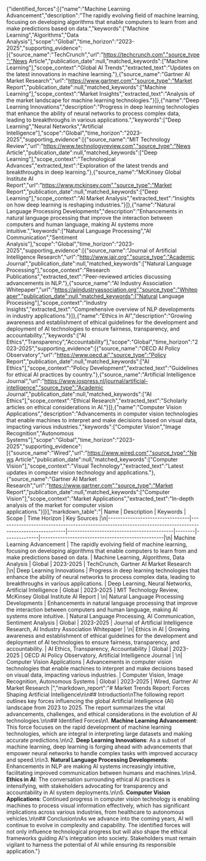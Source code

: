 {"identified_forces":[{"name":"Machine Learning Advancement","description":"The rapidly evolving field of machine learning, focusing on developing algorithms that enable computers to learn from and make predictions based on data.","keywords":["Machine Learning","Algorithms","Data Analysis"],"scope":"Global","time_horizon":"2023-2025","supporting_evidence":[{"source_name":"TechCrunch","url":"https://techcrunch.com","source_type":"News Article","publication_date":null,"matched_keywords":["Machine Learning"],"scope_context":"Global AI Trends","extracted_text":"Updates on the latest innovations in machine learning."},{"source_name":"Gartner AI Market Research","url":"https://www.gartner.com","source_type":"Market Report","publication_date":null,"matched_keywords":["Machine Learning"],"scope_context":"Market Insights","extracted_text":"Analysis of the market landscape for machine learning technologies."}]},{"name":"Deep Learning Innovations","description":"Progress in deep learning technologies that enhance the ability of neural networks to process complex data, leading to breakthroughs in various applications.","keywords":["Deep Learning","Neural Networks","Artificial Intelligence"],"scope":"Global","time_horizon":"2023-2025","supporting_evidence":[{"source_name":"MIT Technology Review","url":"https://www.technologyreview.com","source_type":"News Article","publication_date":null,"matched_keywords":["Deep Learning"],"scope_context":"Technological Advances","extracted_text":"Exploration of the latest trends and breakthroughs in deep learning."},{"source_name":"McKinsey Global Institute AI Report","url":"https://www.mckinsey.com","source_type":"Market Report","publication_date":null,"matched_keywords":["Deep Learning"],"scope_context":"AI Market Analysis","extracted_text":"Insights on how deep learning is reshaping industries."}]},{"name":"Natural Language Processing Developments","description":"Enhancements in natural language processing that improve the interaction between computers and human language, making AI systems more intuitive.","keywords":["Natural Language Processing","AI Communication","Sentiment Analysis"],"scope":"Global","time_horizon":"2023-2025","supporting_evidence":[{"source_name":"Journal of Artificial Intelligence Research","url":"http://www.jair.org","source_type":"Academic Journal","publication_date":null,"matched_keywords":["Natural Language Processing"],"scope_context":"Research Publications","extracted_text":"Peer-reviewed articles discussing advancements in NLP."},{"source_name":"AI Industry Association Whitepaper","url":"https://aiindustryassociation.org","source_type":"Whitepaper","publication_date":null,"matched_keywords":["Natural Language Processing"],"scope_context":"Industry Insights","extracted_text":"Comprehensive overview of NLP developments in industry applications."}]},{"name":"Ethics in AI","description":"Growing awareness and establishment of ethical guidelines for the development and deployment of AI technologies to ensure fairness, transparency, and accountability.","keywords":["AI Ethics","Transparency","Accountability"],"scope":"Global","time_horizon":"2023-2025","supporting_evidence":[{"source_name":"OECD AI Policy Observatory","url":"https://www.oecd.ai","source_type":"Policy Report","publication_date":null,"matched_keywords":["AI Ethics"],"scope_context":"Policy Development","extracted_text":"Guidelines for ethical AI practices by country."},{"source_name":"Artificial Intelligence Journal","url":"https://www.iospress.nl/journal/artificial-intelligence","source_type":"Academic Journal","publication_date":null,"matched_keywords":["AI Ethics"],"scope_context":"Ethical Research","extracted_text":"Scholarly articles on ethical considerations in AI."}]},{"name":"Computer Vision Applications","description":"Advancements in computer vision technologies that enable machines to interpret and make decisions based on visual data, impacting various industries.","keywords":["Computer Vision","Image Recognition","Autonomous Systems"],"scope":"Global","time_horizon":"2023-2025","supporting_evidence":[{"source_name":"Wired","url":"https://www.wired.com","source_type":"News Article","publication_date":null,"matched_keywords":["Computer Vision"],"scope_context":"Visual Technology","extracted_text":"Latest updates in computer vision technology and applications."},{"source_name":"Gartner AI Market Research","url":"https://www.gartner.com","source_type":"Market Report","publication_date":null,"matched_keywords":["Computer Vision"],"scope_context":"Market Applications","extracted_text":"In-depth analysis of the market for computer vision applications."}]}],"markdown_table":"| Name                            | Description                                                                                             | Keywords                                   | Scope  | Time Horizon | Key Sources                                      |\n|---------------------------------|---------------------------------------------------------------------------------------------------------|-------------------------------------------|--------|--------------|--------------------------------------------------|\n| Machine Learning Advancement     | The rapidly evolving field of machine learning, focusing on developing algorithms that enable computers to learn from and make predictions based on data. | Machine Learning, Algorithms, Data Analysis | Global | 2023-2025    | TechCrunch, Gartner AI Market Research            |\n| Deep Learning Innovations        | Progress in deep learning technologies that enhance the ability of neural networks to process complex data, leading to breakthroughs in various applications. | Deep Learning, Neural Networks, Artificial Intelligence | Global | 2023-2025    | MIT Technology Review, McKinsey Global Institute AI Report | \n| Natural Language Processing Developments | Enhancements in natural language processing that improve the interaction between computers and human language, making AI systems more intuitive. | Natural Language Processing, AI Communication, Sentiment Analysis | Global | 2023-2025    | Journal of Artificial Intelligence Research, AI Industry Association Whitepaper | \n| Ethics in AI                    | Growing awareness and establishment of ethical guidelines for the development and deployment of AI technologies to ensure fairness, transparency, and accountability. | AI Ethics, Transparency, Accountability     | Global | 2023-2025    | OECD AI Policy Observatory, Artificial Intelligence Journal | \n| Computer Vision Applications      | Advancements in computer vision technologies that enable machines to interpret and make decisions based on visual data, impacting various industries. | Computer Vision, Image Recognition, Autonomous Systems | Global | 2023-2025    | Wired, Gartner AI Market Research                  |","markdown_report":"# Market Trends Report: Forces Shaping Artificial Intelligence\n\n## Introduction\nThe following report outlines key forces influencing the global Artificial Intelligence (AI) landscape from 2023 to 2025. The report summarizes the vital advancements, challenges, and ethical considerations in the evolution of AI technologies.\n\n## Identified Forces\n1. **Machine Learning Advancement**: This force focuses on the rapid development of machine learning technologies, which are integral in interpreting large datasets and making accurate predictions.\n\n2. **Deep Learning Innovations**: As a subset of machine learning, deep learning is forging ahead with advancements that empower neural networks to handle complex tasks with improved accuracy and speed.\n\n3. **Natural Language Processing Developments**: Enhancements in NLP are making AI systems increasingly intuitive, facilitating improved communication between humans and machines.\n\n4. **Ethics in AI**: The conversation surrounding ethical AI practices is intensifying, with stakeholders advocating for transparency and accountability in AI system deployments.\n\n5. **Computer Vision Applications**: Continued progress in computer vision technology is enabling machines to process visual information effectively, which has significant implications across various industries, from healthcare to autonomous vehicles.\n\n## Conclusion\nAs we advance into the coming years, AI will continue to evolve in complexity and capability. The identified forces will not only influence technological progress but will also shape the ethical frameworks guiding AI's integration into society. Stakeholders must remain vigilant to harness the potential of AI while ensuring its responsible application."}